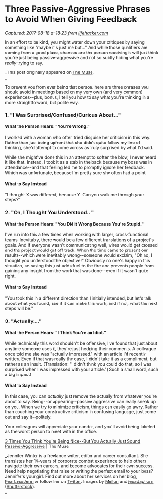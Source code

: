 # Three Passive-Aggressive Phrases to Avoid When Giving Feedback

_Captured: 2017-08-18 at 18:23 from [lifehacker.com](http://lifehacker.com/three-passive-aggressive-phrases-to-avoid-when-giving-f-1729965729?utm_campaign=socialflow_lifehacker_twitter&utm_source=lifehacker_twitter&utm_medium=socialflow)_

In an effort to be kind, you might water down your critiques by saying something like "maybe it's just me but..." And while those qualifiers are coming from a good place, chances are the person receiving it will just think you're just being passive-aggressive and not so subtly hiding what you're _really_ trying to say.

_This post originally appeared on [The Muse](https://www.themuse.com/advice/3-times-you-think-youre-being-nicebut-you-actually-just-sound-passiveaggressive).  
_

To prevent you from ever being that person, here are three phrases you should avoid in meetings based on my very own (and very common) experiences--plus, bonus, I tell you how to say what you're thinking in a more straightforward, but polite way.

### 1\. "I Was Surprised/Confused/Curious About…"

#### What the Person Hears: "You're Wrong."

I worked with a woman who often tried disguise her criticism in this way. Rather than just being upfront that she didn't quite follow my line of thinking, she'd attempt to come across as truly surprised by what I'd said.

While she might've done this in an attempt to soften the blow, I never heard it like that. Instead, I took it as a stab in the back because my boss was in attendance--and that feeling led me to promptly ignore her feedback. Which was unfortunate, because I'm pretty sure she often had a point.

#### What to Say Instead

"I thought X was different, because Y. Can you walk me through your steps?"

### 2\. "Oh, I Thought You Understood…"

#### What the Person Hears: "You Did it Wrong Because You're Stupid."

I've run into this a few times when working with larger, cross-functional teams. Inevitably, there would be a few different translations of a project's goals. And if everyone wasn't communicating well, wires would get crossed and the project would get off track. When the time came to present our results--which were inevitably wrong--someone would exclaim, "Oh no, I thought you understood the objective!" Obviously no one's happy in this situation, so saying this just adds fuel to the fire and prevents people from gaining any insight from the work that was done--even if it wasn't quite right.

#### What to Say Instead

"You took this in a different direction than I initially intended, but let's talk about what you found, see if it can make this work, and if not, what the next steps will be."

### 3\. "Actually…."

#### What the Person Hears: "I Think You're an Idiot."

While technically this word shouldn't be offensive, I've found that just about anytime someone uses it, they're just hedging their comments. A colleague once told me she was "actually impressed," with an article I'd recently written. Even if that was really the case, I didn't take it as a compliment, but rather as an insult. (Translation: "I didn't think you could do that, so I was surprised when I was impressed with your article.") Such a small word, such a big impact!

#### What to Say Instead

In this case, you can _actually_ just remove the actually from whatever you're about to say. Being--or appearing--passive aggressive can really sneak up on you. When we try to minimize criticism, things can easily go awry. Rather than couching your constructive criticism in confusing language, just come out and say it--politely.

Your colleagues will appreciate your candor, and you'll avoid being labeled as the worst person to meet with in the office.

[3 Times You Think You're Being Nice--But You Actually Just Sound Passive-Aggressive](https://www.themuse.com/advice/3-times-you-think-youre-being-nicebut-you-actually-just-sound-passiveaggressive) | The Muse

_Jennifer Winter is a freelance writer, editor and career consultant. She translates her 14-years of corporate combat experience to help others navigate their own careers, and become advocates for their own success. Need help negotiating that raise or writing the perfect email to your boss? Jennifer's your girl. Find out more about her services on her blog, [FearLessJenn](http://www.fearlessjenn.com/hire-me/) or follow her on [Twitter](https://twitter.com/@fearlessjenn). Images by [Meilun](http://www.shutterstock.com/pic-251716393/stock-vector-stylish-business-working-office-room-background-desk-city-window-file-cabinet-retro-cartoon-design.html?src=E0zu74AyCKOPMduF_I3YUg-1-20) and [jesadaphorn ](http://www.shutterstock.com/pic-198591587/stock-vector-businessman-being-complaint-by-his-senior-businesspeople-he-appear-smiley-face-but-in-his-mind.html?src=c3wMSBt3_Timln4brmX4xw-1-9)([Shutterstock](http://www.shutterstock.com)).   
_
